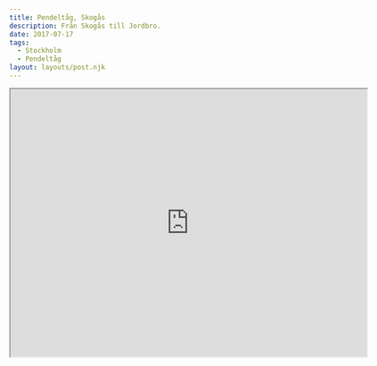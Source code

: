 ```yaml
---
title: Pendeltåg, Skogås
description: Från Skogås till Jordbro.
date: 2017-07-17
tags:
  - Stockholm
  - Pendeltåg
layout: layouts/post.njk
---
```

<iframe src="https://www.google.com/maps/d/embed?mid=19aTvMlcq3Q-G_YVMDOeHOu5kjHU" width="640" height="480"></iframe>
